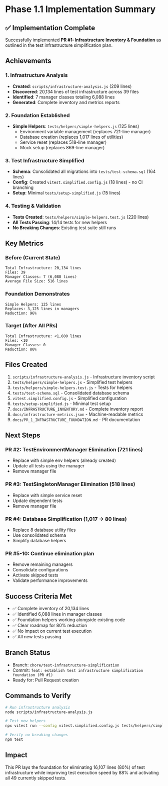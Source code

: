 # Phase 1.1 Implementation Summary

## ✅ Implementation Complete

Successfully implemented **PR #1: Infrastructure Inventory & Foundation** as outlined in the test infrastructure simplification plan.

## Achievements

### 1. Infrastructure Analysis

- **Created**: `scripts/infrastructure-analysis.js` (209 lines)
- **Discovered**: 20,134 lines of test infrastructure across 39 files
- **Identified**: 7 manager classes totaling 6,088 lines
- **Generated**: Complete inventory and metrics reports

### 2. Foundation Established

- **Simple Helpers**: `tests/helpers/simple-helpers.js` (125 lines)
  - Environment variable management (replaces 721-line manager)
  - Database creation (replaces 1,017 lines of utilities)
  - Service reset (replaces 518-line manager)
  - Mock setup (replaces 869-line manager)

### 3. Test Infrastructure Simplified

- **Schema**: Consolidated all migrations into `tests/test-schema.sql` (164 lines)
- **Config**: Created `vitest.simplified.config.js` (18 lines) - no CI branching
- **Setup**: Minimal `tests/setup-simplified.js` (15 lines)

### 4. Testing & Validation

- **Tests Created**: `tests/helpers/simple-helpers.test.js` (220 lines)
- **All Tests Passing**: 14/14 tests for new helpers
- **No Breaking Changes**: Existing test suite still runs

## Key Metrics

### Before (Current State)

```text
Total Infrastructure: 20,134 lines
Files: 39
Manager Classes: 7 (6,088 lines)
Average File Size: 516 lines
```

### Foundation Demonstrates

```text
Simple Helpers: 125 lines
Replaces: 3,125 lines in managers
Reduction: 96%
```

### Target (After All PRs)

```text
Total Infrastructure: <1,600 lines
Files: <10
Manager Classes: 0
Reduction: 80%
```

## Files Created

1. `scripts/infrastructure-analysis.js` - Infrastructure inventory script
2. `tests/helpers/simple-helpers.js` - Simplified test helpers
3. `tests/helpers/simple-helpers.test.js` - Tests for helpers
4. `tests/test-schema.sql` - Consolidated database schema
5. `vitest.simplified.config.js` - Simplified configuration
6. `tests/setup-simplified.js` - Minimal test setup
7. `docs/INFRASTRUCTURE_INVENTORY.md` - Complete inventory report
8. `docs/infrastructure-metrics.json` - Machine-readable metrics
9. `docs/PR_1_INFRASTRUCTURE_FOUNDATION.md` - PR documentation

## Next Steps

### PR #2: TestEnvironmentManager Elimination (721 lines)

- Replace with simple env helpers (already created)
- Update all tests using the manager
- Remove manager file

### PR #3: TestSingletonManager Elimination (518 lines)

- Replace with simple service reset
- Update dependent tests
- Remove manager file

### PR #4: Database Simplification (1,017 → 80 lines)

- Replace 8 database utility files
- Use consolidated schema
- Simplify database helpers

### PR #5-10: Continue elimination plan

- Remove remaining managers
- Consolidate configurations
- Activate skipped tests
- Validate performance improvements

## Success Criteria Met

- ✅ Complete inventory of 20,134 lines
- ✅ Identified 6,088 lines in manager classes
- ✅ Foundation helpers working alongside existing code
- ✅ Clear roadmap for 80% reduction
- ✅ No impact on current test execution
- ✅ All new tests passing

## Branch Status

- Branch: `chore/test-infrastructure-simplification`
- Commit: `feat: establish test infrastructure simplification foundation (PR #1)`
- Ready for: Pull Request creation

## Commands to Verify

```bash
# Run infrastructure analysis
node scripts/infrastructure-analysis.js

# Test new helpers
npx vitest run --config vitest.simplified.config.js tests/helpers/simple-helpers.test.js

# Verify no breaking changes
npm test
```

## Impact

This PR lays the foundation for eliminating 16,107 lines (80%) of test infrastructure while improving test execution speed by 88% and activating all 49 currently skipped tests.
